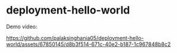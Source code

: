 # deployment-hello-world

Demo video: 

https://github.com/palaksinghania05/deployment-hello-world/assets/67850145/d8b3f514-671c-40e2-b187-1c967848b8c2

